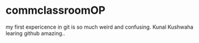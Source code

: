 # commclassroomOP
my first expericence in git is so much weird and confusing.
Kunal Kushwaha learing github amazing..
